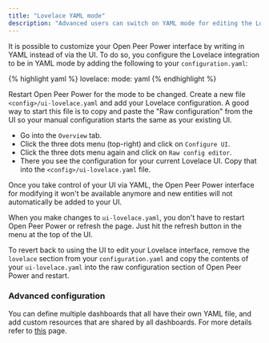 ```yaml
---
title: "Lovelace YAML mode"
description: "Advanced users can switch on YAML mode for editing the Lovelace UI."
---
```


It is possible to customize your Open Peer Power interface by writing in YAML instead of via the UI. To do so, you configure the Lovelace integration to be in YAML mode by adding the following to your `configuration.yaml`:

{% highlight yaml %}
lovelace:
  mode: yaml
{% endhighlight %}

Restart Open Peer Power for the mode to be changed. Create a new file `<config>/ui-lovelace.yaml` and add your Lovelace configuration. A good way to start this file is to copy and paste the "Raw configuration" from the UI so your manual configuration starts the same as your existing UI.

- Go into the `Overview` tab.
- Click the three dots menu (top-right) and click on `Configure UI`.
- Click the three dots menu again and click on `Raw config editor`.
- There you see the configuration for your current Lovelace UI. Copy that into the `<config>/ui-lovelace.yaml` file.

Once you take control of your UI via YAML, the Open Peer Power interface for modifying it won't be available anymore and new entities will not automatically be added to your UI.

When you make changes to `ui-lovelace.yaml`, you don't have to restart Open Peer Power or refresh the page. Just hit the refresh button in the menu at the top of the UI.

To revert back to using the UI to edit your Lovelace interface, remove the `lovelace` section from your `configuration.yaml` and copy the contents of your `ui-lovelace.yaml` into the raw configuration section of Open Peer Power and restart.

### Advanced configuration

You can define multiple dashboards that all have their own YAML file, and add custom resources that are shared by all dashboards. For more details refer to [this](/lovelace/dashboards-and-views/) page.
